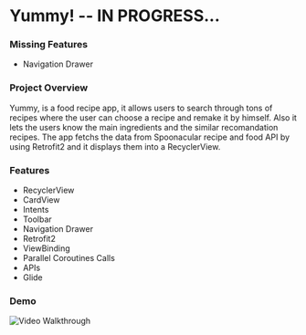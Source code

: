 # Yummy! -- IN PROGRESS...
### Missing Features
* Navigation Drawer

### Project Overview
Yummy, is a food recipe app, it allows users to search through tons of recipes where the user can choose a recipe and remake it by himself.
              Also it lets the users know the main ingredients and the similar recomandation recipes.
              The app fetchs the data from Spoonacular recipe and food API by using Retrofit2 and it displays them
              into a RecyclerView.

### Features
* RecyclerView
* CardView
* Intents
* Toolbar
* Navigation Drawer
* Retrofit2
* ViewBinding
* Parallel Coroutines Calls
* APIs
* Glide

### Demo
<img src='https://j.gifs.com/qQ97xr.gif' title='Video Walkthrough' alt='Video Walkthrough' />
